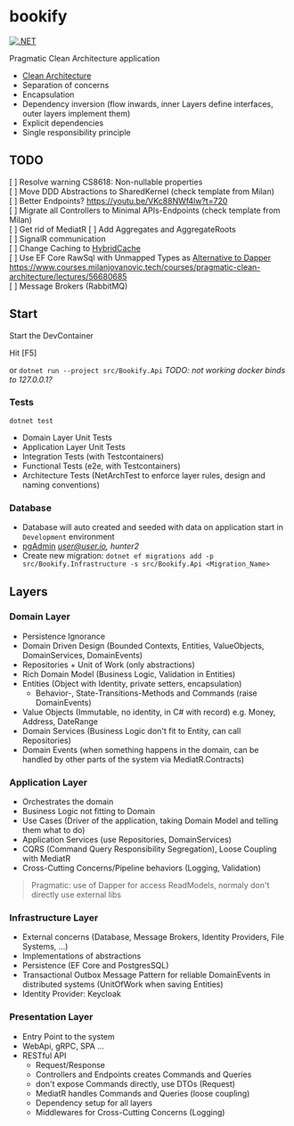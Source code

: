 # bookify
[![.NET](https://github.com/codingsteff/bookify/actions/workflows/dotnet.yml/badge.svg)](https://github.com/codingsteff/bookify/actions/workflows/dotnet.yml)

Pragmatic Clean Architecture application
* [Clean Architecture](https://blog.cleancoder.com/uncle-bob/2012/08/13/the-clean-architecture.html)
* Separation of concerns
* Encapsulation
* Dependency inversion (flow inwards, inner Layers define interfaces, outer layers implement them)
* Explicit dependencies
* Single responsibility principle



## TODO
[ ] Resolve warning CS8618: Non-nullable properties  
[ ] Move DDD Abstractions to SharedKernel (check template from Milan)  
[ ] Better Endpoints? https://youtu.be/VKc88NWf4lw?t=720  
[ ] Migrate all Controllers to Minimal APIs-Endpoints (check template from Milan)  
[ ] Get rid of MediatR 
[ ] Add Aggregates and AggregateRoots  
[ ] SignalR communication  
[ ] Change Caching to [HybridCache](https://devblogs.microsoft.com/dotnet/hybrid-cache-is-now-ga/)  
[ ] Use EF Core RawSql with Unmapped Types as [Alternative to Dapper](https://www.youtube.com/watch?v=0ArU_C0gPdA&list=WL&index=53)  
    https://www.courses.milanjovanovic.tech/courses/pragmatic-clean-architecture/lectures/56680685  
[ ] Message Brokers (RabbitMQ)  


## Start
Start the DevContainer

Hit [F5]

or `dotnet run --project src/Bookify.Api` *TODO: not working docker binds to 127.0.0.1?*

### Tests

`dotnet test`

* Domain Layer Unit Tests
* Application Layer Unit Tests
* Integration Tests (with Testcontainers)
* Functional Tests (e2e, with Testcontainers)
* Architecture Tests (NetArchTest to enforce layer rules, design and naming conventions)

### Database
* Database will auto created and seeded with data on application start in `Development` environment
* [pgAdmin](http://localhost:8080) *user@user.io, hunter2*
* Create new migration: `dotnet ef migrations add -p src/Bookify.Infrastructure -s src/Bookify.Api <Migration_Name>`



## Layers

### Domain Layer
* Persistence Ignorance
* Domain Driven Design (Bounded Contexts, Entities, ValueObjects, DomainServices, DomainEvents)
* Repositories + Unit of Work (only abstractions)
* Rich Domain Model (Business Logic, Validation in Entities)
* Entities (Object with Identity, private setters, encapsulation)
  * Behavior-, State-Transitions-Methods and Commands (raise DomainEvents)
* Value Objects (Immutable, no identity, in C# with record) e.g. Money, Address, DateRange
* Domain Services (Business Logic don't fit to Entity, can call Repositories)
* Domain Events (when something happens in the domain, can be handled by other parts of the system via MediatR.Contracts)

### Application Layer
* Orchestrates the domain
* Business Logic not fitting to Domain
* Use Cases (Driver of the application, taking Domain Model and telling them what to do)
* Application Services (use Repositories, DomainServices)
* CQRS (Command Query Responsibility Segregation), Loose Coupling with MediatR
* Cross-Cutting Concerns/Pipeline behaviors (Logging, Validation)

> Pragmatic: use of Dapper for access ReadModels, normaly don't directly use external libs

### Infrastructure Layer
* External concerns (Database, Message Brokers, Identity Providers, File Systems, ...)
* Implementations of abstractions
* Persistence (EF Core and PostgresSQL)
* Transactional Outbox Message Pattern for reliable DomainEvents in distributed systems (UnitOfWork when saving Entities)
* Identity Provider: Keycloak

### Presentation Layer
* Entry Point to the system
* WebApi, gRPC, SPA ...
* RESTful API
  * Request/Response
  * Controllers and Endpoints creates Commands and Queries
  * don't expose Commands directly, use DTOs (Request)
  * MediatR handles Commands and Queries (loose coupling)
  * Dependency setup for all layers
  * Middlewares for Cross-Cutting Concerns (Logging)
